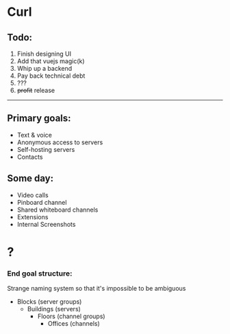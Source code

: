 # Curl

## Todo:

1. Finish designing UI
2. Add that vuejs magic(k)
3. Whip up a backend
4. Pay back technical debt
5. ???
6. ~~profit~~ release

--- 
## Primary goals:
* Text & voice 
* Anonymous access to servers
* Self-hosting servers
* Contacts

## Some day:
* Video calls
* Pinboard channel
* Shared whiteboard channels
* Extensions
* Internal Screenshots

# ?
### End goal structure:

Strange naming system so that it's impossible to be ambiguous
* Blocks (server groups)
  * Buildings (servers)
    * Floors (channel groups)
      * Offices (channels)
